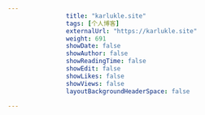 ---
                title: "karlukle.site"
                tags: [个人博客]
                externalUrl: "https://karlukle.site"
                weight: 691
                showDate: false
                showAuthor: false
                showReadingTime: false
                showEdit: false
                showLikes: false
                showViews: false
                layoutBackgroundHeaderSpace: false
                ---

